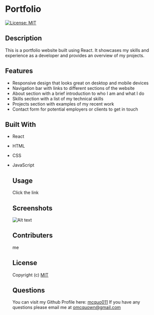 # Portfolio
  [![License: MIT](https://img.shields.io/badge/License-MIT-yellow.svg)](https://opensource.org/licenses/MIT)

  ## Description 

 This is a portfolio website built using React. It showcases my skills and experience as a developer and provides an overview of my projects.

## Features 

* Responsive design that looks great on desktop and mobile devices
* Navigation bar with links to different sections of the website
* About section with a brief introduction to who I am and what I do
* Skills section with a list of my technical skills
* Projects section with examples of my recent work
* Contact form for potential employers or clients to get in touch

## Built With

* React
* HTML
* CSS
* JavaScript

  ## Usage 

  Click the link

  ## Screenshots 

  ![Alt text](../React-Portfolio/src/assets/images/Screen%20Shot%202023-05-07%20at%205.26.09%20PM.png?raw=true)

  ## Contributers 

  me

  ## License 
  
  Copyright (c)
  [MIT](https://opensource.org/licenses/MIT)

  ## Questions 

  You can visit my Github Profile here: [mcquo011](https://github.com/mcquo011/) 
  If you have any questions please email me at omcquown@gmail.com
